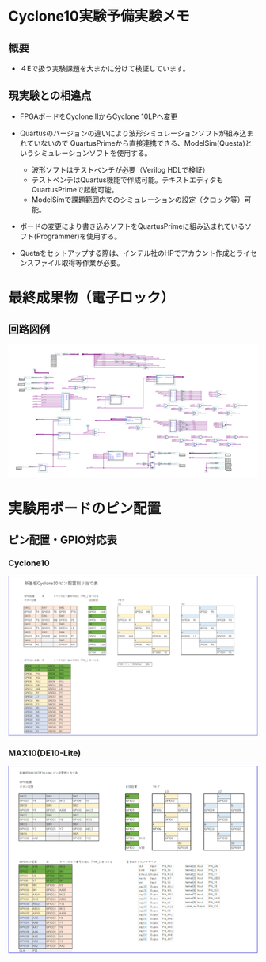 # Cyclone10実験予備実験メモ

## 概要
* ４Eで扱う実験課題を大まかに分けて検証しています。

## 現実験との相違点
* FPGAボードをCyclone ⅡからCyclone 10LPへ変更
* Quartusのバージョンの違いにより波形シミュレーションソフトが組み込まれていないので
QuartusPrimeから直接連携できる、ModelSim(Questa)というシミュレーションソフトを使用する。
    * 波形ソフトはテストベンチが必要（Verilog HDLで検証）
    * テストベンチはQuartus機能で作成可能。テキストエディタもQuartusPrimeで起動可能。
    * ModelSimで課題範囲内でのシミュレーションの設定（クロック等）可能。
* ボードの変更により書き込みソフトをQuartusPrimeに組み込まれているソフト(Programmer)を使用する。  

* Quetaをセットアップする際は、インテル社のHPでアカウント作成とライセンスファイル取得等作業が必要。

# 最終成果物（電子ロック）

## 回路図例

![2bunshu](./denishilock/pic_denshilock/denshi_topRev2.png "pinAssign")

# 実験用ボードのピン配置

## ピン配置・GPIO対応表

### Cyclone10

![2bunshu](./denishilock//pic_denshilock/denshi_pinAssign02.png "pinAssign")

### MAX10(DE10-Lite)

![2bunshu](./denishilock//pic_denshilock/MAX10pinassign2024.png "pinAssign")
